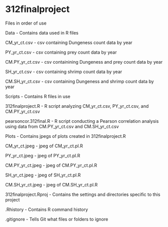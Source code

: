 # 312finalproject
Files in order of use


Data - Contains data used in R files

CM_yr_ct.csv - csv containing Dungeness count data by year

PY_yr_ct.csv - csv containing prey count data by year

CM.PY_yr_ct.csv - csv containining Dungeness and prey count data by year

SH_yr_ct.csv - csv containing shrimp count data by year

CM.SH_yr_ct.csv - csv containing Dungeness and shrimp count data by year



Scripts - Contains R files in use

312finalproject.R - R script analyzing CM_yr_ct.csv, PY_yr_ct.csv, and CM.PY_yr_ct.csv

pearsoncor.312final.R - R script conducting a Pearson correlation analysis using data from CM.PY_yr_ct.csv and CM.SH_yr_ct.csv



Plots - Contains jpegs of plots created in 312finalproject.R

CM_yr_ct.jpeg - jpeg of CM_yr_ct.pl.R

PY_yr_ct.jpeg - jpeg of PY_yr_ct.pl.R

CM.PY_yr_ct.jpeg - jpeg of CM.PY_yr_ct.pl.R

SH_yr_ct.jpeg - jpeg of SH_yr_ct.pl.R

CM.SH_yr_ct.jpeg - jpeg of CM.SH_yr_ct.pl.R



312finalproject.Rproj - Contains the settings and directories specific to this project



.Rhistory - Contains R command history 



.gitignore - Tells Git what files or folders to ignore